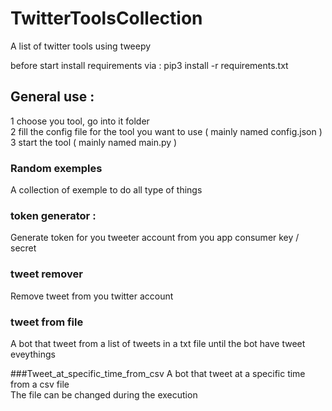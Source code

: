 # TwitterToolsCollection
A list of twitter tools using tweepy

before start install requirements via :
pip3 install -r requirements.txt

## General use :  
1 choose you tool, go into it folder  
2 fill the config file for the tool you want to use ( mainly named config.json )  
3 start the tool ( mainly named main.py )  


### Random exemples
A collection of exemple to do all type of things

### token generator :
Generate token for you tweeter account from you app consumer key / secret

### tweet remover
Remove tweet from you twitter account

### tweet from file
A bot that tweet from a list of tweets in a txt file until the bot have tweet eveythings

###Tweet_at_specific_time_from_csv
A bot that tweet at a specific time from a csv file  
The file can be changed during the execution

